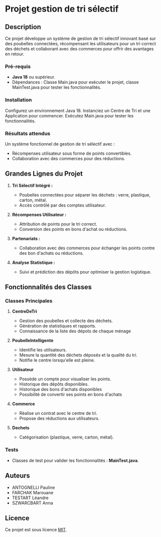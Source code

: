 
# Projet gestion de tri sélectif

## Description
Ce projet développe un système de gestion de tri sélectif innovant basé sur des poubelles connectées, récompensant les utilisateurs pour un tri correct des déchets et collaborant avec des commerces pour offrir des avantages en retour.

### Pré-requis
- **Java 18** ou supérieur.
- Dépendances : Classe Main.java pour exécuter le projet, classe MainTest.java pour tester les fonctionnalités.

### Installation
Configurez un environnement Java 18.
Instanciez un Centre de Tri et une Application pour commencer.
Exécutez Main.java pour tester les fonctionnalités.

### Résultats attendus
Un système fonctionnel de gestion de tri sélectif avec :
- Récompenses utilisateur sous forme de points convertibles.
- Collaboration avec des commerces pour des réductions.

## Grandes Lignes du Projet
1. **Tri Sélectif Intégré :**
   - Poubelles connectées pour séparer les déchets : verre, plastique, carton, métal.
   - Accès contrôlé par des comptes utilisateur.

2. **Récompenses Utilisateur :**
   - Attribution de points pour le tri correct.
   - Conversion des points en bons d'achat ou réductions.

3. **Partenariats :**
   - Collaboration avec des commerces pour échanger les points contre des bon d'achats ou réductions.

4. **Analyse Statistique :**
   - Suivi et prédiction des dépôts pour optimiser la gestion logistique.

## Fonctionnalités des Classes

### Classes Principales

1. **CentreDeTri**
   - Gestion des poubelles et collecte des déchets.
   - Génération de statistiques et rapports.
   - Connaissance de la liste des dépots de chaque ménage 

2. **PoubelleIntelligente**
   - Identifie les utilisateurs.
   - Mesure la quantité des déchets déposés et la qualité du tri.
   - Notifie le centre lorsqu'elle est pleine.

3. **Utilisateur**
   - Possède un compte pour visualiser les points.
   - Historique des dépôts disponibles.
   - Historique des bons d'achats disponibles 
   - Possibilité de convertir ses points en bons d'achats 

4. **Commerce**
   - Réalise un contrat avec le centre de tri.
   - Propose des réductions aux utilisateurs.

5. **Dechets**
   - Catégorisation (plastique, verre, carton, métal).

### Tests
- Classes de test pour valider les fonctionnalités : **MainTest.java**.

## Auteurs
- ANTOGNELLI Pauline
- FARCHAK Marouane
- TESTART Léandre
- SZWARCBART Anna

## Licence
Ce projet est sous licence [MIT](LICENSE).
